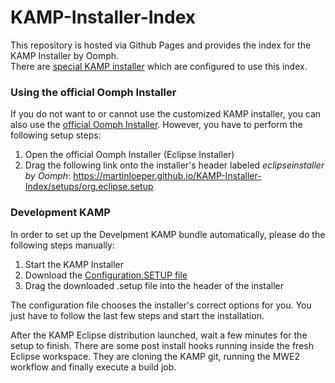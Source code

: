 # KAMP-Installer-Index
This repository is hosted via Github Pages and provides the index for the KAMP Installer by Oomph.   
There are [special KAMP installer](https://github.com/MartinLoeper/KAMP-Windows-Installer) which are configured to use this index. 

### Using the official Oomph Installer
If you do not want to or cannot use the customized KAMP installer, you can also use the [official Oomph Installer](https://wiki.eclipse.org/Eclipse_Installer). However, you have to perform the following setup steps:
1. Open the official Oomph Installer (Eclipse Installer)
2. Drag the following link onto the installer's header labeled *eclipseinstaller by Oomph*: https://martinloeper.github.io/KAMP-Installer-Index/setups/org.eclipse.setup

### Development KAMP
In order to set up the Develpment KAMP bundle automatically, please do the following steps manually:

1. Start the KAMP Installer
2. Download the [Configuration.SETUP file](https://raw.githubusercontent.com/MartinLoeper/KAMP-Installer-Index/master/setups/configuration.setup)
3. Drag the downloaded .setup file into the header of the installer

The configuration file chooses the installer's correct options for you. You just have to follow the last few steps and start the installation.

After the KAMP Eclipse distribution launched, wait a few minutes for the setup to finish. There are some post install hooks running inside the fresh Eclipse workspace. They are cloning the KAMP git, running the MWE2 workflow and finally execute a build job.
